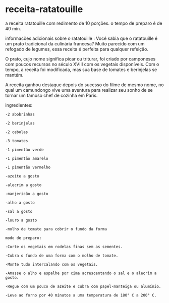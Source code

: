 # receita-ratatouille
a receita ratatouille com redimento de 10 porções.
o tempo de preparo é de 40 min.

informacões adicionais sobre o ratatouille :
Você sabia que o ratatouille é um prato tradicional da culinária francesa? Muito parecido com um refogado de legumes, essa receita é perfeita para qualquer refeição.

O prato, cujo nome significa picar ou triturar, foi criado por camponeses com poucos recursos no século XVIII com os vegetais disponíveis. Com o tempo, a receita foi modificada, mas sua base de tomates e berinjelas se mantém.

A receita ganhou destaque depois do sucesso do filme de mesmo nome, no qual um camundongo vive uma aventura para realizar seu sonho de se tornar um famoso chef de cozinha em Paris.

ingredientes:

    -2 abobrinhas

    -2 berinjelas

    -2 cebolas

    -3 tomates

    -1 pimentão verde

    -1 pimentão amarelo

    -1 pimentão vermelho

    -azeite a gosto

    -alecrim a gosto

    -manjericão a gosto

    -alho a gosto

    -sal a gosto

    -louro a gosto

    -molho de tomate para cobrir o fundo da forma 
    
    modo de preparo:
    
    -Corte os vegetais em rodelas finas sem as sementes.

    -Cubra o fundo de uma forma com o molho de tomate.

    -Monte tudo intercalando com os vegetais.

    -Amasse o alho e espalhe por cima acrescentando o sal e o alecrim a gosto.

    -Regue com um pouco de azeite e cubra com papel-manteiga ou alumínio.

    -Leve ao forno por 40 minutos a uma temperatura de 180° C a 200° C.
